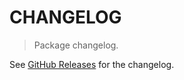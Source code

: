 # CHANGELOG

> Package changelog.

See [GitHub Releases](https://github.com/stdlib-js/math-base-assert-is-nan/releases) for the changelog.